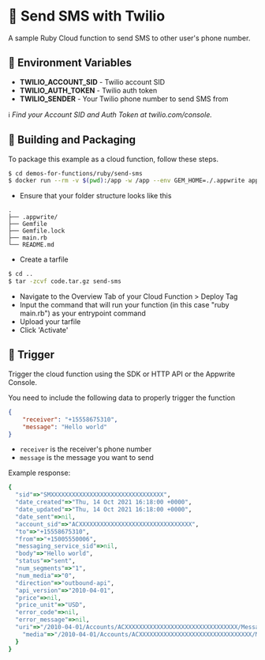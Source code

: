 # 📱 Send SMS with Twilio

A sample Ruby Cloud function to send SMS to other user's phone number.

## 📝 Environment Variables

- **TWILIO_ACCOUNT_SID** - Twilio account SID
- **TWILIO_AUTH_TOKEN** - Twilio auth token
- **TWILIO_SENDER** - Your Twilio phone number to send SMS from

ℹ️ _Find your Account SID and Auth Token at twilio.com/console._

## 🚀 Building and Packaging

To package this example as a cloud function, follow these steps.

```bash
$ cd demos-for-functions/ruby/send-sms
$ docker run --rm -v $(pwd):/app -w /app --env GEM_HOME=./.appwrite appwrite/env-ruby-3.0:1.0.0 bundle install
```

- Ensure that your folder structure looks like this

```
.
├── .appwrite/
├── Gemfile
├── Gemfile.lock
├── main.rb
└── README.md
```

- Create a tarfile

```bash
$ cd ..
$ tar -zcvf code.tar.gz send-sms
```

- Navigate to the Overview Tab of your Cloud Function > Deploy Tag
- Input the command that will run your function (in this case "ruby main.rb") as your entrypoint command
- Upload your tarfile
- Click 'Activate'

## 🎯 Trigger

Trigger the cloud function using the SDK or HTTP API or the Appwrite Console.

You need to include the following data to properly trigger the function

```Json
{
    "receiver": "+15558675310",
    "message": "Hello world"
}
```

- `receiver` is the receiver's phone number
- `message` is the message you want to send

Example response:

```ruby
{
  "sid"=>"SMXXXXXXXXXXXXXXXXXXXXXXXXXXXXXXXX", 
  "date_created"=>"Thu, 14 Oct 2021 16:18:00 +0000", 
  "date_updated"=>"Thu, 14 Oct 2021 16:18:00 +0000", 
  "date_sent"=>nil, 
  "account_sid"=>"ACXXXXXXXXXXXXXXXXXXXXXXXXXXXXXXXX", 
  "to"=>"+15558675310", 
  "from"=>"+15005550006", 
  "messaging_service_sid"=>nil, 
  "body"=>"Hello world", 
  "status"=>"sent", 
  "num_segments"=>"1", 
  "num_media"=>"0", 
  "direction"=>"outbound-api", 
  "api_version"=>"2010-04-01", 
  "price"=>nil, 
  "price_unit"=>"USD", 
  "error_code"=>nil, 
  "error_message"=>nil, 
  "uri"=>"/2010-04-01/Accounts/ACXXXXXXXXXXXXXXXXXXXXXXXXXXXXXXXX/Messages/SMXXXXXXXXXXXXXXXXXXXXXXXXXXXXXXXX.json", "subresource_uris"=> {
    "media"=>"/2010-04-01/Accounts/ACXXXXXXXXXXXXXXXXXXXXXXXXXXXXXXXX/Messages/SMXXXXXXXXXXXXXXXXXXXXXXXXXXXXXXXX/Media.json"
  }
}
```
